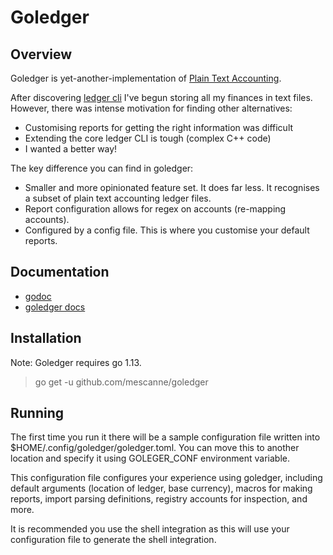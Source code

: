 
# Goledger

## Overview

Goledger is yet-another-implementation of [Plain Text Accounting](https://plaintextaccounting.org/).

After discovering [ledger cli](https://ledger-cli.org) I've begun storing all my finances in text files.
However, there was intense motivation for finding other alternatives:
  * Customising reports for getting the right information was difficult
  * Extending the core ledger CLI is tough (complex C++ code)
  * I wanted a better way!

The key difference you can find in goledger:
 * Smaller and more opinionated feature set. It does far less. It recognises a subset of
   plain text accounting ledger files.
 * Report configuration allows for regex on accounts (re-mapping accounts).
 * Configured by a config file. This is where you customise your default reports.

## Documentation
 * [godoc](https://godoc.org/github.com/mescanne/goledger)
 * [goledger docs](docs/goledger.md)

## Installation

Note: Goledger requires go 1.13.

   > go get -u github.com/mescanne/goledger

## Running

The first time you run it there will be a sample configuration file
written into $HOME/.config/goledger/goledger.toml. You can
move this to another location and specify it using GOLEGER_CONF 
environment variable.

This configuration file configures your experience using goledger,
including default arguments (location of ledger, base currency),
macros for making reports, import parsing definitions, registry
accounts for inspection, and more.

It is recommended you use the shell integration as this will use
your configuration file to generate the shell integration.
